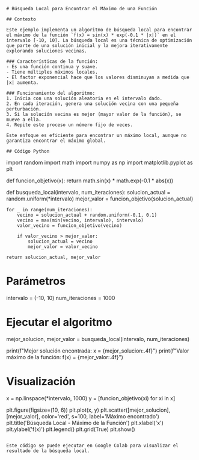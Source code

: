 

```
# Búsqueda Local para Encontrar el Máximo de una Función

## Contexto

Este ejemplo implementa un algoritmo de búsqueda local para encontrar el máximo de la función `f(x) = sin(x) * exp(-0.1 * |x|)` en el intervalo [-10, 10]. La búsqueda local es una técnica de optimización que parte de una solución inicial y la mejora iterativamente explorando soluciones vecinas.

### Características de la función:
- Es una función continua y suave.
- Tiene múltiples máximos locales.
- El factor exponencial hace que los valores disminuyan a medida que |x| aumenta.

### Funcionamiento del algoritmo:
1. Inicia con una solución aleatoria en el intervalo dado.
2. En cada iteración, genera una solución vecina con una pequeña perturbación.
3. Si la solución vecina es mejor (mayor valor de la función), se mueve a ella.
4. Repite este proceso un número fijo de veces.

Este enfoque es eficiente para encontrar un máximo local, aunque no garantiza encontrar el máximo global.

## Código Python

```
import random
import math
import numpy as np
import matplotlib.pyplot as plt

def funcion_objetivo(x):
    return math.sin(x) * math.exp(-0.1 * abs(x))

def busqueda_local(intervalo, num_iteraciones):
    solucion_actual = random.uniform(*intervalo)
    mejor_valor = funcion_objetivo(solucion_actual)
    
    for _ in range(num_iteraciones):
        vecino = solucion_actual + random.uniform(-0.1, 0.1)
        vecino = max(min(vecino, intervalo), intervalo)
        valor_vecino = funcion_objetivo(vecino)
        
        if valor_vecino > mejor_valor:
            solucion_actual = vecino
            mejor_valor = valor_vecino
    
    return solucion_actual, mejor_valor

# Parámetros
intervalo = (-10, 10)
num_iteraciones = 1000

# Ejecutar el algoritmo
mejor_solucion, mejor_valor = busqueda_local(intervalo, num_iteraciones)

print(f"Mejor solución encontrada: x = {mejor_solucion:.4f}")
print(f"Valor máximo de la función: f(x) = {mejor_valor:.4f}")

# Visualización
x = np.linspace(*intervalo, 1000)
y = [funcion_objetivo(xi) for xi in x]

plt.figure(figsize=(10, 6))
plt.plot(x, y)
plt.scatter([mejor_solucion], [mejor_valor], color='red', s=100, label='Máximo encontrado')
plt.title('Búsqueda Local - Máximo de la Función')
plt.xlabel('x')
plt.ylabel('f(x)')
plt.legend()
plt.grid(True)
plt.show()
```

Este código se puede ejecutar en Google Colab para visualizar el resultado de la búsqueda local.
```

